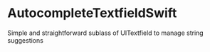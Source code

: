 # AutocompleteTextfieldSwift
Simple and straightforward sublass of UITextfield to manage string suggestions
